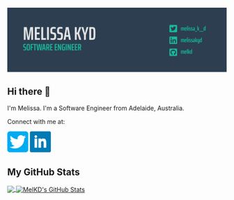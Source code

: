 [![Header](https://github.com/MelKD/melkd/blob/master/readme-banner.png "Header")](https://melissakyd.com)

## Hi there 👋
I'm Melissa. I'm a Software Engineer from Adelaide, Australia.  

Connect with me at:  

[![Twitter][1.1]][1]   [![LinkedIn][2.1]][3]  

## My GitHub Stats

<a href="https://github.com/MelKD/MelKD">
  <img align="center" src="https://github-readme-stats.vercel.app/api/top-langs/?username=MelKD&hide=java,html&title_color=ffffff&text_color=c9cacc&icon_color=2bbc8a&bg_color=19BC9C" />
</a>
<a href="https://github.com/MelKD/MelKD">
  <img align="center" src="https://github-readme-stats.vercel.app/api?username=MelKD&show_icons=true&line_height=27&count_private=true&title_color=ffffff&text_color=c9cacc&icon_color=2bbc8a&bg_color=2C3E50" alt="MelKD's GitHub Stats" />
</a>

<!-- links to social media icons -->

<!-- icons with padding -->

[1.1]: https://github.com/MelKD/melkd/blob/master/twitter.png 
[2.1]: https://github.com/MelKD/melkd/blob/master/linkedin.png 


<!-- links to social media accounts -->

[1]: https://twitter.com/melissa_k__d
[2]: https://github.com/MelKD
[3]: https://www.linkedin.com/in/melissakyd/
